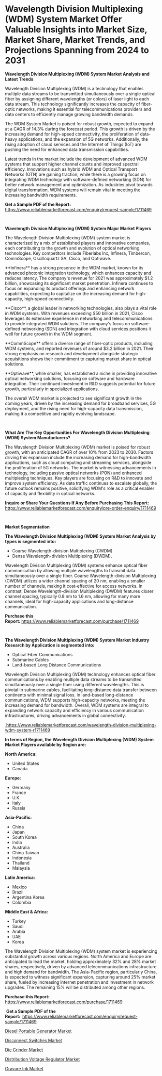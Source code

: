 <p><h1>Wavelength Division Multiplexing (WDM) System Market Offer Valuable Insights into Market Size, Market Share, Market Trends, and Projections Spanning from 2024 to 2031</h1></p><p><strong>Wavelength Division Multiplexing (WDM) System Market Analysis and Latest Trends</strong></p>
<p><p>Wavelength Division Multiplexing (WDM) is a technology that enables multiple data streams to be transmitted simultaneously over a single optical fiber by assigning different wavelengths (or colors) of laser light to each data stream. This technology significantly increases the capacity of fiber-optic networks, making it essential for telecommunications providers and data centers to efficiently manage growing bandwidth demands. </p><p>The WDM System Market is poised for robust growth, expected to expand at a CAGR of 14.3% during the forecast period. This growth is driven by the increasing demand for high-speed connectivity, the proliferation of data-heavy applications, and the expansion of 5G networks. Additionally, the rising adoption of cloud services and the Internet of Things (IoT) are pushing the need for enhanced data transmission capabilities.</p><p>Latest trends in the market include the development of advanced WDM systems that support higher channel counts and improved spectral efficiency. Innovations such as hybrid WDM and Optical Transport Networks (OTN) are gaining traction, while there is a growing focus on integrating WDM technology with software-defined networking (SDN) for better network management and optimization. As industries pivot towards digital transformation, WDM systems will remain vital in meeting the increasing bandwidth requirements.</p></p>
<p><strong>Get a Sample PDF of the Report:&nbsp;</strong> <a href="https://www.reliablemarketforecast.com/enquiry/request-sample/1711469?utm_campaign=1569&utm_medium=2&utm_source=Github&utm_content=ia&utm_term=22102024&utm_id=wavelength-division-multiplexing-wdm-system">https://www.reliablemarketforecast.com/enquiry/request-sample/1711469</a></p>
<p>&nbsp;</p>
<p><strong>Wavelength Division Multiplexing (WDM) System Major Market Players</strong></p>
<p><p>The Wavelength Division Multiplexing (WDM) system market is characterized by a mix of established players and innovative companies, each contributing to the growth and evolution of optical networking technologies. Key competitors include Fiberlabs Inc, Infinera, Timbercon, CommScope, Oscilloquartz SA, Cisco, and Optiwave.</p><p>**Infinera** has a strong presence in the WDM market, known for its advanced photonic integration technology, which enhances capacity and reduces latency. The company's revenue for 2021 was approximately $1.2 billion, showcasing its significant market penetration. Infinera continues to focus on expanding its product offerings and enhancing network capabilities, expecting to capitalize on the increasing demand for high-capacity, high-speed connectivity.</p><p>**Cisco**, a global leader in networking technologies, also plays a vital role in WDM systems. With revenues exceeding $50 billion in 2021, Cisco leverages its extensive experience in networking and telecommunications to provide integrated WDM solutions. The company's focus on software-defined networking (SDN) and integration with cloud services positions it well for future growth in the WDM segment.</p><p>**CommScope** offers a diverse range of fiber-optic products, including WDM systems, and reported revenues of around $3.2 billion in 2021. Their strong emphasis on research and development alongside strategic acquisitions shows their commitment to capturing market share in optical solutions.</p><p>**Optiwave**, while smaller, has established a niche in providing innovative optical networking solutions, focusing on software and hardware integration. Their continued investment in R&D suggests potential for future growth, particularly in specialized applications.</p><p>The overall WDM market is projected to see significant growth in the coming years, driven by the increasing demand for broadband services, 5G deployment, and the rising need for high-capacity data transmission, making it a competitive and rapidly evolving landscape.</p></p>
<p>&nbsp;</p>
<p><strong>What Are The Key Opportunities For Wavelength Division Multiplexing (WDM) System Manufacturers?</strong></p>
<p><p>The Wavelength Division Multiplexing (WDM) market is poised for robust growth, with an anticipated CAGR of over 10% from 2023 to 2030. Factors driving this expansion include the increasing demand for high-bandwidth applications, such as cloud computing and streaming services, alongside the proliferation of 5G networks. The market is witnessing advancements in technology, including passive optical networks (PON) and enhanced multiplexing techniques. Key players are focusing on R&D to innovate and improve system efficiency. As data traffic continues to escalate globally, the future outlook remains positive, solidifying WDM's role as a critical enabler of capacity and flexibility in optical networks.</p></p>
<p><strong>Inquire or Share Your Questions If Any Before Purchasing This Report:</strong> <a href="https://www.reliablemarketforecast.com/enquiry/pre-order-enquiry/1711469?utm_campaign=1569&utm_medium=2&utm_source=Github&utm_content=ia&utm_term=22102024&utm_id=wavelength-division-multiplexing-wdm-system">https://www.reliablemarketforecast.com/enquiry/pre-order-enquiry/1711469</a></p>
<p>&nbsp;</p>
<p><strong>Market Segmentation</strong></p>
<p><strong>The Wavelength Division Multiplexing (WDM) System Market Analysis by types is segmented into:</strong></p>
<p><ul><li>Coarse Wavelength-division Multiplexing (CWDM)</li><li>Dense Wavelength-division Multiplexing (DWDM).</li></ul></p>
<p><p>Wavelength Division Multiplexing (WDM) systems enhance optical fiber communication by allowing multiple wavelengths to transmit data simultaneously over a single fiber. Coarse Wavelength-division Multiplexing (CWDM) utilizes a wider channel spacing of 20 nm, enabling a smaller number of channels, making it cost-effective for access networks. In contrast, Dense Wavelength-division Multiplexing (DWDM) features closer channel spacing, typically 0.8 nm to 1.6 nm, allowing for many more channels, ideal for high-capacity applications and long-distance communication.</p></p>
<p><strong>Purchase this Report:&nbsp;</strong><a href="https://www.reliablemarketforecast.com/purchase/1711469?utm_campaign=1569&utm_medium=2&utm_source=Github&utm_content=ia&utm_term=22102024&utm_id=wavelength-division-multiplexing-wdm-system">https://www.reliablemarketforecast.com/purchase/1711469</a></p>
<p>&nbsp;</p>
<p><strong>The Wavelength Division Multiplexing (WDM) System Market Industry Research by Application is segmented into:</strong></p>
<p><ul><li>Optical Fiber Communications</li><li>Submarine Cables</li><li>Land-based Long Distance Communications</li></ul></p>
<p><p>Wavelength Division Multiplexing (WDM) technology enhances optical fiber communications by enabling multiple data streams to be transmitted simultaneously over a single fiber using different wavelengths. This is pivotal in submarine cables, facilitating long-distance data transfer between continents with minimal signal loss. In land-based long-distance communications, WDM supports high-capacity networks, meeting the increasing demand for bandwidth. Overall, WDM systems are integral to expanding network capacity and efficiency in various communication infrastructures, driving advancements in global connectivity.</p></p>
<p><a href="https://www.reliablemarketforecast.com/wavelength-division-multiplexing-wdm-system-r1711469?utm_campaign=1569&utm_medium=2&utm_source=Github&utm_content=ia&utm_term=22102024&utm_id=wavelength-division-multiplexing-wdm-system">&nbsp;https://www.reliablemarketforecast.com/wavelength-division-multiplexing-wdm-system-r1711469</a></p>
<p><strong>In terms of Region, the Wavelength Division Multiplexing (WDM) System Market Players available by Region are:</strong></p>
<p>
    <p> <strong> North America: </strong>
        <ul>
            <li>United States</li>
            <li>Canada</li>
        </ul>
        </p> 
    <p> <strong> Europe: </strong>
        <ul>
            <li>Germany</li>
            <li>France</li>
            <li>U.K.</li>
            <li>Italy</li>
            <li>Russia</li>
        </ul>
        </p> 
    <p> <strong> Asia-Pacific: </strong>
        <ul>
            <li>China</li>
            <li>Japan</li>
            <li>South Korea</li>
            <li>India</li>
            <li>Australia</li>
            <li>China Taiwan</li>
            <li>Indonesia</li>
            <li>Thailand</li>
            <li>Malaysia</li>
        </ul>
        </p> 
    <p> <strong> Latin America: </strong>
        <ul>
            <li>Mexico</li>
            <li>Brazil</li>
            <li>Argentina Korea</li>
            <li>Colombia</li>
        </ul>
        </p> 
    <p> <strong> Middle East & Africa: </strong>
        <ul>
            <li>Turkey</li>
            <li>Saudi</li>
            <li>Arabia</li>
            <li>UAE</li>
            <li>Korea</li>
        </ul>
    </p>
    </p>
<p><p>The Wavelength Division Multiplexing (WDM) system market is experiencing substantial growth across various regions. North America and Europe are anticipated to lead the market, holding approximately 32% and 28% market shares, respectively, driven by advanced telecommunications infrastructure and high demand for bandwidth. The Asia-Pacific region, particularly China, is expected to witness significant expansion, capturing around 25% market share, fueled by increasing internet penetration and investment in network upgrades. The remaining 15% will be distributed among other regions.</p></p>
<p><strong>Purchase this Report: </strong><a href="https://www.reliablemarketforecast.com/purchase/1711469?utm_campaign=1569&utm_medium=2&utm_source=Github&utm_content=ia&utm_term=22102024&utm_id=wavelength-division-multiplexing-wdm-system">https://www.reliablemarketforecast.com/purchase/1711469</a></p>
<p>&nbsp;<strong>Get a Sample PDF of the Report:&nbsp;&nbsp;</strong><a href="https://www.reliablemarketforecast.com/enquiry/request-sample/1711469?utm_campaign=1569&utm_medium=2&utm_source=Github&utm_content=ia&utm_term=22102024&utm_id=wavelength-division-multiplexing-wdm-system">https://www.reliablemarketforecast.com/enquiry/request-sample/1711469</a></p>
<p><strong></strong></p>
<p><p><a href="https://www.linkedin.com/pulse/strategic-market-insights-global-diesel-portable-generator-al82f?utm_campaign=1569&utm_medium=2&utm_source=Github&utm_content=ia&utm_term=22102024&utm_id=wavelength-division-multiplexing-wdm-system">Diesel Portable Generator Market</a></p><p><a href="https://www.linkedin.com/pulse/analyzing-disconnect-switches-market-dynamics-growth-drivers-gkjaf?utm_campaign=1569&utm_medium=2&utm_source=Github&utm_content=ia&utm_term=22102024&utm_id=wavelength-division-multiplexing-wdm-system">Disconnect Switches Market</a></p><p><a href="https://www.linkedin.com/pulse/die-grinder-market-share-size-trends-industry-analysis-report-onjyf?utm_campaign=1569&utm_medium=2&utm_source=Github&utm_content=ia&utm_term=22102024&utm_id=wavelength-division-multiplexing-wdm-system">Die Grinder Market</a></p><p><a href="https://www.linkedin.com/pulse/driving-forces-global-distribution-voltage-regulator-market-jyygf?utm_campaign=1569&utm_medium=2&utm_source=Github&utm_content=ia&utm_term=22102024&utm_id=wavelength-division-multiplexing-wdm-system">Distribution Voltage Regulator Market</a></p><p><a href="https://www.linkedin.com/pulse/gravure-ink-market-trends-focusing-insight-forecast-analysis-2024-5case?utm_campaign=1569&utm_medium=2&utm_source=Github&utm_content=ia&utm_term=22102024&utm_id=wavelength-division-multiplexing-wdm-system">Gravure Ink Market</a></p></p>